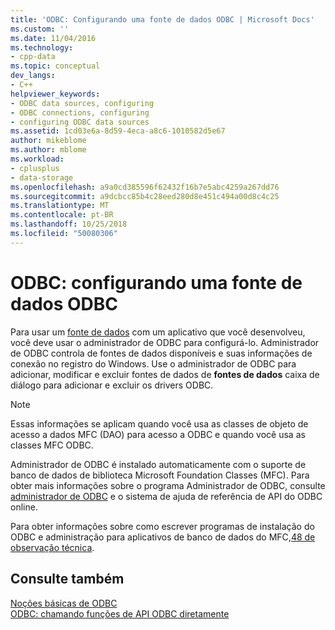 ```yaml
---
title: 'ODBC: Configurando uma fonte de dados ODBC | Microsoft Docs'
ms.custom: ''
ms.date: 11/04/2016
ms.technology:
- cpp-data
ms.topic: conceptual
dev_langs:
- C++
helpviewer_keywords:
- ODBC data sources, configuring
- ODBC connections, configuring
- configuring ODBC data sources
ms.assetid: 1cd03e6a-8d59-4eca-a8c6-1010582d5e67
author: mikeblome
ms.author: mblome
ms.workload:
- cplusplus
- data-storage
ms.openlocfilehash: a9a0cd385596f62432f16b7e5abc4259a267dd76
ms.sourcegitcommit: a9dcbcc85b4c28eed280d8e451c494a00d8c4c25
ms.translationtype: MT
ms.contentlocale: pt-BR
ms.lasthandoff: 10/25/2018
ms.locfileid: "50080306"
---
```

# <a name="odbc-configuring-an-odbc-data-source"></a>ODBC: configurando uma fonte de dados ODBC

Para usar um [fonte de dados](../../data/odbc/data-source-odbc.md) com um aplicativo que você desenvolveu, você deve usar o administrador de ODBC para configurá-lo. Administrador de ODBC controla de fontes de dados disponíveis e suas informações de conexão no registro do Windows. Use o administrador de ODBC para adicionar, modificar e excluir fontes de dados de **fontes de dados** caixa de diálogo para adicionar e excluir os drivers ODBC.

> [!NOTE]
>  Essas informações se aplicam quando você usa as classes de objeto de acesso a dados MFC (DAO) para acesso a ODBC e quando você usa as classes MFC ODBC.

Administrador de ODBC é instalado automaticamente com o suporte de banco de dados de biblioteca Microsoft Foundation Classes (MFC). Para obter mais informações sobre o programa Administrador de ODBC, consulte [administrador de ODBC](../../data/odbc/odbc-administrator.md) e o sistema de ajuda de referência de API do ODBC online.

Para obter informações sobre como escrever programas de instalação do ODBC e administração para aplicativos de banco de dados do MFC,[48 de observação técnica](../../mfc/tn048-writing-odbc-setup-and-administration-programs.md).

## <a name="see-also"></a>Consulte também

[Noções básicas de ODBC](../../data/odbc/odbc-basics.md)<br/>
[ODBC: chamando funções de API ODBC diretamente](../../data/odbc/odbc-calling-odbc-api-functions-directly.md)